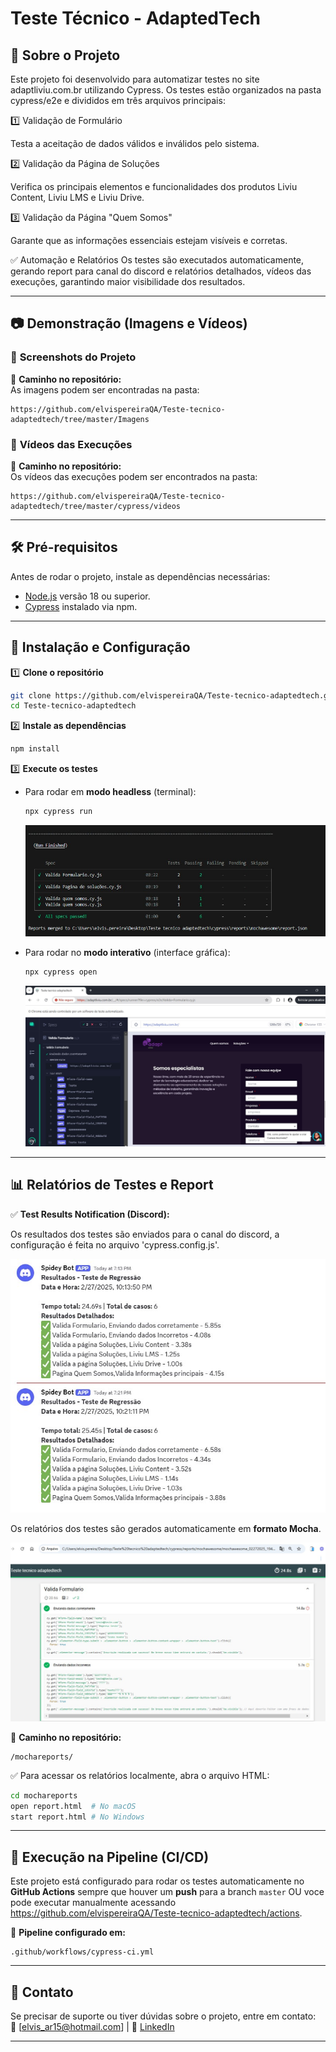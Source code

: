 # **Teste Técnico - AdaptedTech**  

## 📌 Sobre o Projeto  
Este projeto foi desenvolvido para automatizar testes no site adaptliviu.com.br utilizando Cypress. Os testes estão organizados na pasta cypress/e2e e divididos em três arquivos principais:

1️⃣ Validação de Formulário

Testa a aceitação de dados válidos e inválidos pelo sistema.

2️⃣ Validação da Página de Soluções

Verifica os principais elementos e funcionalidades dos produtos Liviu Content, Liviu LMS e Liviu Drive.

3️⃣ Validação da Página "Quem Somos"

Garante que as informações essenciais estejam visíveis e corretas.

✅ Automação e Relatórios
Os testes são executados automaticamente, gerando report para canal do discord e relatórios detalhados, vídeos das execuções, garantindo maior visibilidade dos resultados.  

---

## 📷 **Demonstração (Imagens e Vídeos)**  

### 📸 **Screenshots do Projeto**  

📂 **Caminho no repositório:**  
As imagens podem ser encontradas na pasta:  
```
https://github.com/elvispereiraQA/Teste-tecnico-adaptedtech/tree/master/Imagens
```

### 🎥 **Vídeos das Execuções**  

📂 **Caminho no repositório:**  
Os vídeos das execuções podem ser encontrados na pasta:  
```
https://github.com/elvispereiraQA/Teste-tecnico-adaptedtech/tree/master/cypress/videos
```

---

## 🛠 **Pré-requisitos**  
Antes de rodar o projeto, instale as dependências necessárias:  
- [Node.js](https://nodejs.org/) versão 18 ou superior.  
- [Cypress](https://www.cypress.io/) instalado via npm.  

---

## 🚀 **Instalação e Configuração**  

1️⃣ **Clone o repositório**  
```bash
git clone https://github.com/elvispereiraQA/Teste-tecnico-adaptedtech.git
cd Teste-tecnico-adaptedtech
```

2️⃣ **Instale as dependências**  
```bash
npm install
```

3️⃣ **Execute os testes**  
- Para rodar em **modo headless** (terminal):  
  ```bash
  npx cypress run
  ```
  ![Cypress modo headless](https://github.com/elvispereiraQA/Teste-tecnico-adaptedtech/blob/master/Imagens/Cypress%20modo%20headless.jpg?raw=true)

- Para rodar no **modo interativo** (interface gráfica):  
  ```bash
  npx cypress open
  ```
  ![Cypress com interface](https://github.com/elvispereiraQA/Teste-tecnico-adaptedtech/blob/master/Imagens/Cypress%20com%20interface.jpg?raw=true)

---

## 📊 **Relatórios de Testes e Report**  

✅  **Test Results Notification (Discord):**  

 Os resultados dos testes são enviados para o canal do discord, a configuração é feita no arquivo 'cypress.config.js'.

   ![Resultado webhook discord](https://github.com/elvispereiraQA/Teste-tecnico-adaptedtech/blob/master/Imagens/Resultado%20webhook%20discord.jpg?raw=true)


 Os  relatórios dos testes são gerados automaticamente em **formato Mocha**.  

   ![Relatorio simples Mocha](https://github.com/elvispereiraQA/Teste-tecnico-adaptedtech/blob/master/Imagens/Relatorio%20simples%20Mocha.jpg?raw=true)


📂 **Caminho no repositório:**  
```
/mochareports/
```

✅ Para acessar os relatórios localmente, abra o arquivo HTML:  
```bash
cd mochareports
open report.html  # No macOS
start report.html # No Windows
```

---

## 🔄 **Execução na Pipeline (CI/CD)**  

Este projeto está configurado para rodar os testes automaticamente no **GitHub Actions** sempre que houver um **push** para a branch `master` OU voce pode executar manualmente acessando https://github.com/elvispereiraQA/Teste-tecnico-adaptedtech/actions.  

📂 **Pipeline configurado em:**  
```
.github/workflows/cypress-ci.yml
```


---

## 📩 **Contato**  
Se precisar de suporte ou tiver dúvidas sobre o projeto, entre em contato:  
📧 [elvis_ar15@hotmail.com] | 🔗 [LinkedIn](https://linkedin.com/in/elvispereira)  

---
